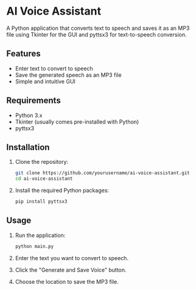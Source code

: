 # AI Voice Assistant

A Python application that converts text to speech and saves it as an MP3 file using Tkinter for the GUI and pyttsx3 for text-to-speech conversion.

## Features

- Enter text to convert to speech
- Save the generated speech as an MP3 file
- Simple and intuitive GUI

## Requirements

- Python 3.x
- Tkinter (usually comes pre-installed with Python)
- pyttsx3

## Installation

1. Clone the repository:
    ```sh
    git clone https://github.com/yourusername/ai-voice-assistant.git
    cd ai-voice-assistant
    ```

2. Install the required Python packages:
    ```sh
    pip install pyttsx3
    ```

## Usage

1. Run the application:
    ```sh
    python main.py
    ```

2. Enter the text you want to convert to speech.
3. Click the "Generate and Save Voice" button.
4. Choose the location to save the MP3 file.


